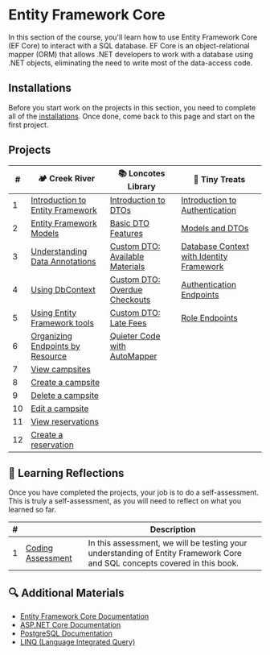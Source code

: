 # Entity Framework Core

In this section of the course, you'll learn how to use Entity Framework Core (EF Core) to interact with a SQL database. EF Core is an object-relational mapper (ORM) that allows .NET developers to work with a database using .NET objects, eliminating the need to write most of the data-access code.

## Installations

Before you start work on the projects in this section, you need to complete all of the [installations](./chapters/book-2-installs.md). Once done, come back to this page and start on the first project.

## Projects

| # | 🏕️ Creek River | 📚 Loncotes Library | 🧁 Tiny Treats |
|--|--|--|--|
| 1 | [Introduction to Entity Framework](./chapters/creek-river-initializing.md) | [Introduction to DTOs](./chapters/loncotes-dto-introduction.md) | [Introduction to Authentication](./chapters/tinytreats-introduction.md) |
| 2 | [Entity Framework Models](./chapters/creek-river-models.md) | [Basic DTO Features](./chapters/loncotes-dto-basic-features.md) | [Models and DTOs](./chapters/tinytreats-models-dtos.md) |
| 3 | [Understanding Data Annotations](./chapters/creek-river-data-annotations.md) | [Custom DTO: Available Materials](./chapters/loncotes-dto-available-materials.md) | [Database Context with Identity Framework](./chapters/tinytreats-dbcontext.md) |
| 4 | [Using DbContext](./chapters/creek-river-dbcontext.md) | [Custom DTO: Overdue Checkouts](./chapters/loncotes-dto-overdue-checkouts.md) | [Authentication Endpoints](./chapters/tinytreats-auth-endpoints.md) |
| 5 | [Using Entity Framework tools](./chapters/creek-river-program.md) | [Custom DTO: Late Fees](./chapters/loncotes-dto-late-fees.md) | [Role Endpoints](./chapters/tinytreats-role-endpoints.md) |
| 6 | [Organizing Endpoints by Resource](./chapters/creek-river-endpoints-organization.md) | [Quieter Code with AutoMapper](./chapters/loncotes-dto-automapper.md) |
| 7 | [View campsites](./chapters/creek-river-get-campsites.md) |  |
| 8 | [Create a campsite](./chapters/creek-river-post-campsite.md) |  |
| 9 | [Delete a campsite](./chapters/creek-river-delete-campsite.md) |  |
| 10 | [Edit a campsite](./chapters/creek-river-put-campsite.md) |  |
| 11 | [View reservations](./chapters/creek-river-get-reservations.md) |  |
| 12 | [Create a reservation](./chapters/creek-river-create-reservation.md) |  |

## 🤔 Learning Reflections

Once you have completed the projects, your job is to do a self-assessment. This is truly a self-assessment, as you will need to reflect on what you learned so far.

| # | | Description |
|--|--|--|
| 1 | [Coding Assessment](./chapters/book-2-coding-assessment.md) | In this assessment, we will be testing your understanding of Entity Framework Core and SQL concepts covered in this book. |

## 🔍 Additional Materials

- [Entity Framework Core Documentation](https://docs.microsoft.com/en-us/ef/core/)
- [ASP.NET Core Documentation](https://docs.microsoft.com/en-us/aspnet/core/)
- [PostgreSQL Documentation](https://www.postgresql.org/docs/)
- [LINQ (Language Integrated Query)](https://docs.microsoft.com/en-us/dotnet/csharp/programming-guide/concepts/linq/)
